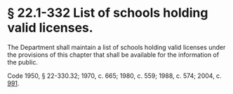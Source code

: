 # § 22.1-332 List of schools holding valid licenses.

<p>The Department shall maintain a list of schools holding valid licenses under the provisions of this chapter that shall be available for the information of the public.</p><p>Code 1950, § 22-330.32; 1970, c. 665; 1980, c. 559; 1988, c. 574; 2004, c. <a href='http://lis.virginia.gov/cgi-bin/legp604.exe?041+ful+CHAP0991'>991</a>.</p>